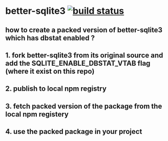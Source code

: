 # better-sqlite3 [![build status](https://github.com/brownman/better-sqlite3/actions/workflows/build.yml/badge.svg)](https://github.com/brownman/better-sqlite3/actions/workflows/build.yml)


## how to create a packed version of better-sqlite3 which has dbstat enabled ?

## 1. fork better-sqlite3 from its original source and add the SQLITE_ENABLE_DBSTAT_VTAB flag (where it exist on this repo)

## 2. publish to local npm registry

## 3. fetch packed version of the package from the local npm registery

## 4. use the packed package in your project
